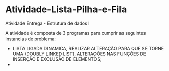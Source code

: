 # Atividade-Lista-Pilha-e-Fila
Atividade Entrega - Estrutura de dados I

A atividade é composta de 3 programas para cumprir as seguintes instancias de problema:

- LISTA LIGADA DINAMICA, REALIZAR ALTERAÇÃO PARA QUE SE TORNE UMA (DOUBLY LINKED LIST),
ALTERAÇÕES NAS FUNÇÕES DE INSERÇÃO E EXCLUSÃO DE ELEMENTOS;
- 
